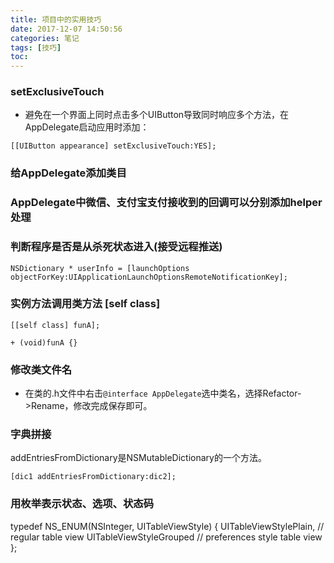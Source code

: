 ```yaml
---
title: 项目中的实用技巧
date: 2017-12-07 14:50:56
categories: 笔记
tags: [技巧]
toc:
---
```


### setExclusiveTouch
* 避免在一个界面上同时点击多个UIButton导致同时响应多个方法，在AppDelegate启动应用时添加：
```
[[UIButton appearance] setExclusiveTouch:YES];
```
<!--more-->
### 给AppDelegate添加类目

### AppDelegate中微信、支付宝支付接收到的回调可以分别添加helper处理

### 判断程序是否是从杀死状态进入(接受远程推送)
```
NSDictionary * userInfo = [launchOptions objectForKey:UIApplicationLaunchOptionsRemoteNotificationKey];
```

### 实例方法调用类方法 [self class]
```
[[self class] funA];

+ (void)funA {}
```

### 修改类文件名
* 在类的.h文件中右击`@interface AppDelegate`选中类名，选择Refactor->Rename，修改完成保存即可。

### 字典拼接
addEntriesFromDictionary是NSMutableDictionary的一个方法。
```
[dic1 addEntriesFromDictionary:dic2];
```

### 用枚举表示状态、选项、状态码
typedef NS_ENUM(NSInteger, UITableViewStyle) {
UITableViewStylePlain,      // regular table view
UITableViewStyleGrouped     // preferences style table view
};

